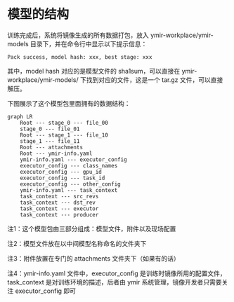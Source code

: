 # 模型的结构

训练完成后，系统将镜像生成的所有数据打包，放入 ymir-workplace/ymir-models 目录下，并在命令行中显示以下提示信息：

``` plain
Pack success, model hash: xxx, best stage: xxx
```

其中，model hash 对应的是模型文件的 sha1sum，可以直接在 ymir-workplace/ymir-models/ 下找到对应的文件，这是一个 tar.gz 文件，可以直接解压。

下图展示了这个模型包里面拥有的数据结构：

```mermaid
graph LR
    Root --- stage_0 --- file_00
    stage_0 --- file_01
    Root --- stage_1 --- file_10
    stage_1 --- file_11
    Root --- attachments
    Root --- ymir-info.yaml
    ymir-info.yaml --- executor_config
    executor_config --- class_names
    executor_config --- gpu_id
    executor_config --- task_id
    executor_config --- other_config
    ymir-info.yaml --- task_context
    task_context --- src_revs
    task_context --- dst_rev
    task_context --- executor
    task_context --- producer
```

注1：这个模型包由三部分组成：模型文件，附件以及现场配置

注2：模型文件放在以中间模型名称命名的文件夹下

注3：附件放置在专门的 attachments 文件夹下（如果有的话）

注4：ymir-info.yaml 文件中，executor_config 是训练时镜像所用的配置文件，task_context 是对训练环境的描述，后者由 ymir 系统管理，镜像开发者只需要关注 executor_config 即可
